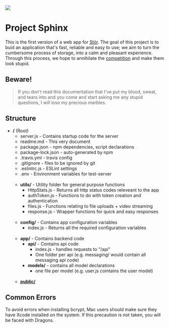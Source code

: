 ![](https://travis-ci.com/e-oj/Sphinx.svg?token=Gnqxfd5LJTHA77HvRWKi&branch=master)

#  Project Sphinx

This is the first version of a web app for [Stör](http://www.storapp.io). The goal of this project is to buid an application that's fast, reliable and easy to use; we aim to turn the cumbersome process of storage, into a calm and pleasant experience. Through this process, we hope to annihilate the [competition](https://www.storewithneighbor.com) and make them look stupid.

## Beware!
> If you don't read this documentation that I've put my blood, sweat, and tears into and you come and start asking me any stupid questions, I will lose my precious marbles.

## Structure

- <b>/</b> (Root)
    - server.js - Contains startup code for the server
    - readme.md - This very document
    - package.json - npm dependencies, script declarations
    - package-lock.json - auto-generated by npm
    - .travis.yml - travis config
    - .gitignore - files to be ignored by git
    - .eslintrc.js - ESLint settings
    - .env - Environment variables for test-server
    <br><br>
    - <b>utils/</b> - Utility folder for general purpose functions
        - HttpStats.js - Returns all http status codes releveant to the app
        - authToken.js - Functions to do with token creation and authentication
        - files.js - Functions relating to file uploads + video streaming
        - response.js - Wrapper functions for quick and easy responses
    <br><br>
    - <b>config/</b> - Contains app configuration variables
        - index.js - Returns all the required configuration variables
    <br><br>
    - <b>app/</b> - Contains backend code
        - <b>api/</b> - Contains api code
            - index.js - handles requests to "/api"
            - One folder per api (e.g. messaging/ would contain all messaging api code)
        - <b>models/</b> - contains all model declarations
            - one file per model (e.g. user.js cointains the user model)
    <br><br>
    - [<b>public/</b>](https://github.com/e-oj/Sphinx/tree/master/public)
    
    
## Common Errors

To avoid errors when installing bcrypt, Mac users should make sure they have Xcode installed on the system. If this precaution is not taken, you will be faced with Dragons.
